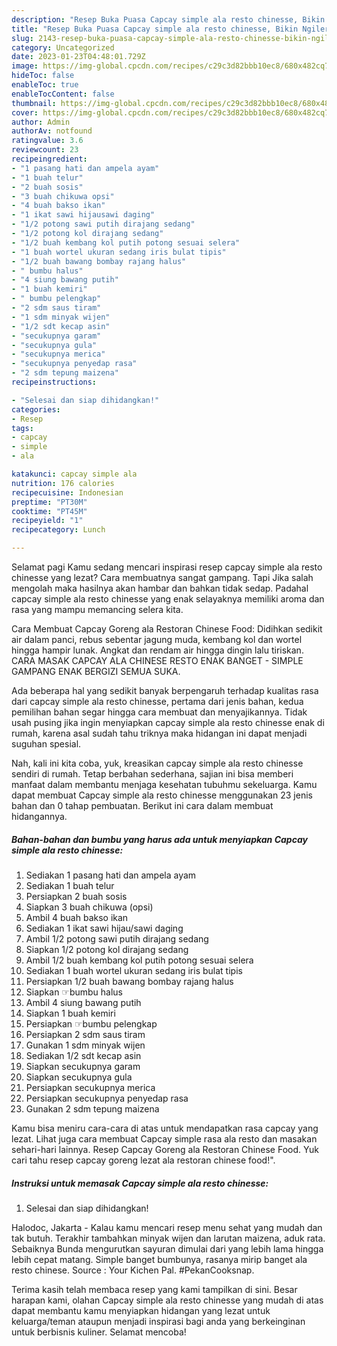 ```yaml
---
description: "Resep Buka Puasa Capcay simple ala resto chinesse, Bikin Ngiler"
title: "Resep Buka Puasa Capcay simple ala resto chinesse, Bikin Ngiler"
slug: 2143-resep-buka-puasa-capcay-simple-ala-resto-chinesse-bikin-ngiler
category: Uncategorized
date: 2023-01-23T04:48:01.729Z
image: https://img-global.cpcdn.com/recipes/c29c3d82bbb10ec8/680x482cq70/capcay-simple-ala-resto-chinesse-foto-resep-utama.jpg
hideToc: false
enableToc: true
enableTocContent: false
thumbnail: https://img-global.cpcdn.com/recipes/c29c3d82bbb10ec8/680x482cq70/capcay-simple-ala-resto-chinesse-foto-resep-utama.jpg
cover: https://img-global.cpcdn.com/recipes/c29c3d82bbb10ec8/680x482cq70/capcay-simple-ala-resto-chinesse-foto-resep-utama.jpg
author: Admin
authorAv: notfound
ratingvalue: 3.6
reviewcount: 23
recipeingredient:
- "1 pasang hati dan ampela ayam"
- "1 buah telur"
- "2 buah sosis"
- "3 buah chikuwa opsi"
- "4 buah bakso ikan"
- "1 ikat sawi hijausawi daging"
- "1/2 potong sawi putih dirajang sedang"
- "1/2 potong kol dirajang sedang"
- "1/2 buah kembang kol putih potong sesuai selera"
- "1 buah wortel ukuran sedang iris bulat tipis"
- "1/2 buah bawang bombay rajang halus"
- " bumbu halus"
- "4 siung bawang putih"
- "1 buah kemiri"
- " bumbu pelengkap"
- "2 sdm saus tiram"
- "1 sdm minyak wijen"
- "1/2 sdt kecap asin"
- "secukupnya garam"
- "secukupnya gula"
- "secukupnya merica"
- "secukupnya penyedap rasa"
- "2 sdm tepung maizena"
recipeinstructions:

- "Selesai dan siap dihidangkan!"
categories:
- Resep
tags:
- capcay
- simple
- ala

katakunci: capcay simple ala 
nutrition: 176 calories
recipecuisine: Indonesian
preptime: "PT30M"
cooktime: "PT45M"
recipeyield: "1"
recipecategory: Lunch

---
```



Selamat pagi Kamu sedang mencari inspirasi resep capcay simple ala resto chinesse yang lezat? Cara membuatnya sangat gampang. Tapi Jika salah mengolah maka hasilnya akan hambar dan bahkan tidak sedap. Padahal capcay simple ala resto chinesse yang enak selayaknya memiliki aroma dan rasa yang mampu memancing selera kita.


Cara Membuat Capcay Goreng ala Restoran Chinese Food: Didihkan sedikit air dalam panci, rebus sebentar jagung muda, kembang kol dan wortel hingga hampir lunak. Angkat dan rendam air hingga dingin lalu tiriskan. CARA MASAK CAPCAY ALA CHINESE RESTO ENAK BANGET - SIMPLE GAMPANG ENAK BERGIZI SEMUA SUKA.

Ada beberapa hal yang sedikit banyak berpengaruh terhadap kualitas rasa dari capcay simple ala resto chinesse, pertama dari jenis bahan, kedua pemilihan bahan segar hingga cara membuat dan menyajikannya. Tidak usah pusing jika ingin menyiapkan capcay simple ala resto chinesse enak di rumah, karena asal sudah tahu triknya maka hidangan ini dapat menjadi suguhan spesial.


Nah, kali ini kita coba, yuk, kreasikan capcay simple ala resto chinesse sendiri di rumah. Tetap berbahan sederhana, sajian ini bisa memberi manfaat dalam membantu menjaga kesehatan tubuhmu sekeluarga. Kamu dapat membuat Capcay simple ala resto chinesse menggunakan 23 jenis bahan dan 0 tahap pembuatan. Berikut ini cara dalam membuat hidangannya.

<!--inarticleads1-->

##### Bahan-bahan dan bumbu yang harus ada untuk menyiapkan Capcay simple ala resto chinesse:

1. Sediakan 1 pasang hati dan ampela ayam
1. Sediakan 1 buah telur
1. Persiapkan 2 buah sosis
1. Siapkan 3 buah chikuwa (opsi)
1. Ambil 4 buah bakso ikan
1. Sediakan 1 ikat sawi hijau/sawi daging
1. Ambil 1/2 potong sawi putih dirajang sedang
1. Siapkan 1/2 potong kol dirajang sedang
1. Ambil 1/2 buah kembang kol putih potong sesuai selera
1. Sediakan 1 buah wortel ukuran sedang iris bulat tipis
1. Persiapkan 1/2 buah bawang bombay rajang halus
1. Siapkan  ☞bumbu halus
1. Ambil 4 siung bawang putih
1. Siapkan 1 buah kemiri
1. Persiapkan  ☞bumbu pelengkap
1. Persiapkan 2 sdm saus tiram
1. Gunakan 1 sdm minyak wijen
1. Sediakan 1/2 sdt kecap asin
1. Siapkan secukupnya garam
1. Siapkan secukupnya gula
1. Persiapkan secukupnya merica
1. Persiapkan secukupnya penyedap rasa
1. Gunakan 2 sdm tepung maizena


Kamu bisa meniru cara-cara di atas untuk mendapatkan rasa capcay yang lezat. Lihat juga cara membuat Capcay simple rasa ala resto dan masakan sehari-hari lainnya. Resep Capcay Goreng ala Restoran Chinese Food. Yuk cari tahu resep capcay goreng lezat ala restoran chinese food!&#34;. 

<!--inarticleads2-->

##### Instruksi untuk memasak Capcay simple ala resto chinesse:


1. Selesai dan siap dihidangkan!

Halodoc, Jakarta - Kalau kamu mencari resep menu sehat yang mudah dan tak butuh. Terakhir tambahkan minyak wijen dan larutan maizena, aduk rata. Sebaiknya Bunda mengurutkan sayuran dimulai dari yang lebih lama hingga lebih cepat matang. Simple banget bumbunya, rasanya mirip banget ala resto chinese. Source : Your Kichen Pal. #PekanCooksnap. 

Terima kasih telah membaca resep yang kami tampilkan di sini. Besar harapan kami, olahan Capcay simple ala resto chinesse yang mudah di atas dapat membantu kamu menyiapkan hidangan yang lezat untuk keluarga/teman ataupun menjadi inspirasi bagi anda yang berkeinginan untuk berbisnis kuliner. Selamat mencoba!

